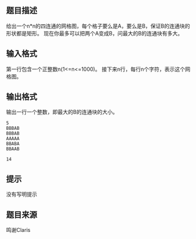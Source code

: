 


## 题目描述
给出一个n*n的四连通的网格图，每个格子要么是A，要么是B，保证B的连通块的形状都是矩形。
现在你最多可以把两个A变成B，问最大的B的连通块有多大。
## 输入格式
第一行包含一个正整数n(1<=n<=1000)。
接下来n行，每行n个字符，表示这个网格图。
## 输出格式
输出一行一个整数，即最大的B的连通块的大小。

```input1
5
BBBAB
BBBAB
AAAAA
BBABA
BBAAB

```

```output1
14
```

## 提示
没有写明提示
## 题目来源
鸣谢Claris


